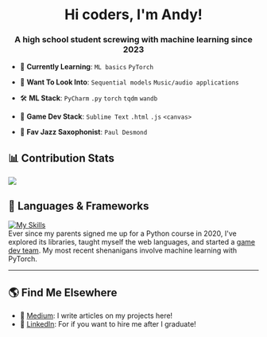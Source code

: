 <h1 align="center">Hi coders, I'm Andy!</h1>
<h3 align="center">A high school student screwing with machine learning since 2023</h3>

- :brain: **Currently Learning**: `ML basics` `PyTorch`

- :rocket: **Want To Look Into**: `Sequential models` `Music/audio applications`
- :hammer_and_wrench: **ML Stack**: `PyCharm` `.py` `torch` `tqdm` `wandb`
- :space_invader: **Game Dev Stack**: `Sublime Text` `.html` `.js` `<canvas>`
- :saxophone: **Fav Jazz Saxophonist**: `Paul Desmond`


## :bar_chart: Contribution Stats
![](http://github-profile-summary-cards.vercel.app/api/cards/profile-details?username=AndyyyYuuu&theme=aura_dark)

## :snake: Languages & Frameworks
[![My Skills](https://skillicons.dev/icons?i=py,pytorch,html,js,css,java,processing,swift)](https://skillicons.dev)  
Ever since my parents signed me up for a Python course in 2020, I've explored its libraries, taught myself the web languages, and started a [<span>game dev team</span>](blue-square.itch.io). My most recent shenanigans involve machine learning with PyTorch. 

---

## :earth_americas: Find Me Elsewhere
- :pencil: [Medium](https://medium.com/@andyyy.yuuu): I write articles on my projects here!
- :link: [LinkedIn](https://www.linkedin.com/in/andyyy-yuuu/): For if you want to hire me after I graduate!

  
<!--
## :canoe: My Journey
**2018** - Got a bit of exposure to **C++** during my time in Beijing.  
**2020** - Parents signed me up for an online **Python** course.  
**2021** - Built console-based games in **Python**. Explored Python graphics libraries.  
**2022** - Made apps with **SwiftUI**. Taught myself **HTML** and **JavaScript**. Co-founded [BlueSquareDuo](blue-square.itch.io) building games on itch.io.  
**2023** - Developed more games with **JavaScript**. Transitioned to **PyTorch** machine learning.  
**2024** - Still working on machine learning; we'll see what's next.  -->
<!--
## :classical_building: Projects
**Neural Network From Scratch** ([link](https://github.com/AndyyyYuuu/nn-from-scratch))  
&emsp;&emsp;An autograd engine from scratch, no PyTorch, no Numpy, just vanilla Python.

**BlueSquareDuo** ([link](blue-square.itch.io))  
&emsp;&emsp;A game dev team in collaboration with [@realBarry123](https://github.com/realBarry123).  
&emsp;&emsp;We have 5 games, with one more, [Space Frog Invasion](https://github.com/AndyyyYuuu/space-frog-invasion), coming soon! 
-->


